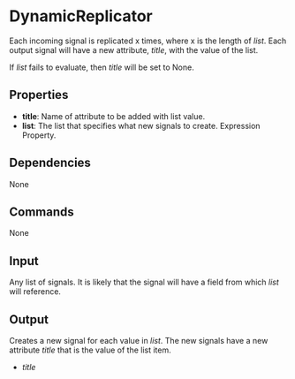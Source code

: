 DynamicReplicator
=========

Each incoming signal is replicated x times, where x is the length of *list*. Each output signal will have a new attribute, *title*, with the value of the list.

If *list* fails to evaluate, then *title* will be set to None.

Properties
--------------

-   **title**: Name of attribute to be added with list value.
-   **list**: The list that specifies what new signals to create. Expression Property.

Dependencies
----------------
None

Commands
----------------
None

Input
-------
Any list of signals. It is likely that the signal will have a field from which *list* will reference.

Output
---------
Creates a new signal for each value in *list*. The new signals have a new attribute *title* that is the value of the list item.

-   *title*
